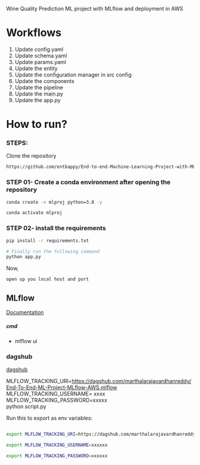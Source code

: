 Wine Quality Prediction ML project with MLflow and deployment in AWS


# Workflows

1. Update config.yaml
2. Update schema.yaml
3. Update params.yaml
4. Update the entity
5. Update the configuration manager in src config
6. Update the components
7. Update the pipeline 
8. Update the main.py
9. Update the app.py


# How to run?
### STEPS:

Clone the repository

```bash
https://github.com/entbappy/End-to-end-Machine-Learning-Project-with-MLflow
```
### STEP 01- Create a conda environment after opening the repository

```bash
conda create -n mlproj python=3.8 -y
```

```bash
conda activate mlproj
```


### STEP 02- install the requirements
```bash
pip install -r requirements.txt
```


```bash
# Finally run the following command
python app.py
```

Now,
```bash
open up you local host and port
```



## MLflow

[Documentation](https://mlflow.org/docs/latest/index.html)


##### cmd
- mlflow ui

### dagshub
[dagshub](https://dagshub.com/)

MLFLOW_TRACKING_URI=https://dagshub.com/marthalarajavardhanreddy/End-To-End-ML-Project-MLflow-AWS.mlflow \
MLFLOW_TRACKING_USERNAME= xxxx \
MLFLOW_TRACKING_PASSWORD=xxxxx \
python script.py

Run this to export as env variables:

```bash

export MLFLOW_TRACKING_URI=https://dagshub.com/marthalarajavardhanreddy/End-To-End-ML-Project-MLflow-AWS.mlflow

export MLFLOW_TRACKING_USERNAME=xxxxxx 

export MLFLOW_TRACKING_PASSWORD=xxxxxx

```
